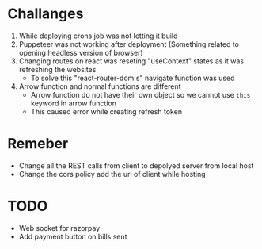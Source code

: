 # Challanges
1. While deploying crons job was not letting it build
2. Puppeteer was not working after deployment (Something related to opening headless version of browser)
3. Changing routes on react was reseting "useContext" states as it was refreshing the websites
    - To solve this "react-router-dom's" navigate function was used 
4. Arrow function and normal functions are different
    - Arrow function do not have their own object so we cannot use `this` keyword in arrow function
    - This caused error while creating refresh token 

# Remeber
- Change all the REST calls from client to depolyed server from local host
- Change the cors policy add the url of client while hosting

# TODO
- Web socket for razorpay
- Add payment button on bills sent 
